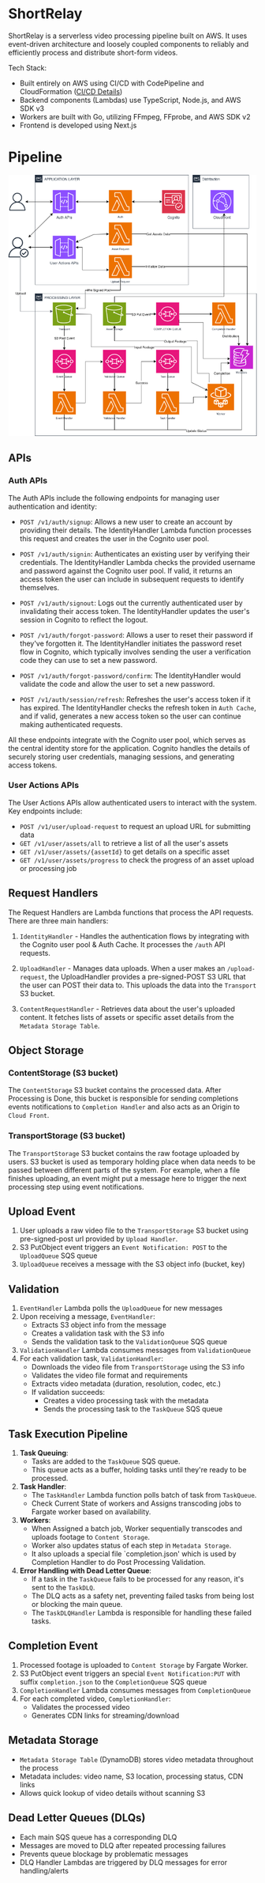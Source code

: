 # ShortRelay
ShortRelay is a serverless video processing pipeline built on AWS. It uses event-driven architecture and loosely coupled components to reliably and efficiently process and distribute short-form videos.

Tech Stack:
- Built entirely on AWS using CI/CD with CodePipeline and CloudFormation ([CI/CD Details](./infrastructure/README.md))
- Backend components (Lambdas) use TypeScript, Node.js, and AWS SDK v3
- Workers are built with Go, utilizing FFmpeg, FFprobe, and AWS SDK v2
- Frontend is developed using Next.js

# Pipeline
![alt text](./infrastructure/docs/asset-processing-flow.png)

## APIs
### Auth APIs
The Auth APIs include the following endpoints for managing user authentication and identity:

- `POST /v1/auth/signup`: Allows a new user to create an account by providing their details. The IdentityHandler Lambda function processes this request and creates the user in the Cognito user pool.

- `POST /v1/auth/signin`: Authenticates an existing user by verifying their credentials. The IdentityHandler Lambda checks the provided username and password against the Cognito user pool. If valid, it returns an access token the user can include in subsequent requests to identify themselves.

- `POST /v1/auth/signout`: Logs out the currently authenticated user by invalidating their access token. The IdentityHandler updates the user's session in Cognito to reflect the logout.

- `POST /v1/auth/forgot-password`: Allows a user to reset their password if they've forgotten it. The IdentityHandler initiates the password reset flow in Cognito, which typically involves sending the user a verification code they can use to set a new password.

- `POST /v1/auth/forgot-password/confirm`: The IdentityHandler would validate the code and allow the user to set a new password.

- `POST /v1/auth/session/refresh`: Refreshes the user's access token if it has expired. The IdentityHandler checks the refresh token in `Auth Cache`, and if valid, generates a new access token so the user can continue making authenticated requests.

All these endpoints integrate with the Cognito user pool, which serves as the central identity store for the application. Cognito handles the details of securely storing user credentials, managing sessions, and generating access tokens.

### User Actions APIs  

The User Actions APIs allow authenticated users to interact with the system. Key endpoints include:
- `POST /v1/user/upload-request` to request an upload URL for submitting data
- `GET /v1/user/assets/all` to retrieve a list of all the user's assets
- `GET /v1/user/assets/{assetId}` to get details on a specific asset
- `GET /v1/user/assets/progress` to check the progress of an asset upload or processing job

## Request Handlers

The Request Handlers are Lambda functions that process the API requests. There are three main handlers:

1. `IdentityHandler` - Handles the authentication flows by integrating with the Cognito user pool & Auth Cache. It processes the `/auth` API requests.

2. `UploadHandler` - Manages data uploads. When a user makes an `/upload-request`, the UploadHandler provides a pre-signed-POST S3 URL that the user can POST their data to. This uploads the data into the `Transport` S3 bucket.

3. `ContentRequestHandler` - Retrieves data about the user's uploaded content. It fetches lists of assets or specific asset details from the `Metadata Storage Table`.

## Object Storage

### ContentStorage (S3 bucket)
The `ContentStorage` S3 bucket contains the processed data. After Processing is Done, this bucket is responsible for sending completions events notifications to `Completion Handler` and also acts as an Origin to `Cloud Front`.

### TransportStorage (S3 bucket)  
The `TransportStorage` S3 bucket contains the raw footage uploaded by users. S3 bucket is used as temporary holding place when data needs to be passed between different parts of the system. For example, when a file finishes uploading, an event might put a message here to trigger the next processing step using event notifications.

## Upload Event
1. User uploads a raw video file to the `TransportStorage` S3 bucket using pre-signed-post url provided by `Upload Handler`.
2. S3 PutObject event triggers an `Event Notification: POST` to the `UploadQueue` SQS queue
3. `UploadQueue` receives a message with the S3 object info (bucket, key)

## Validation
1. `EventHandler` Lambda polls the `UploadQueue` for new messages
2. Upon receiving a message, `EventHandler`:
    - Extracts S3 object info from the message
    - Creates a validation task with the S3 info
    - Sends the validation task to the `ValidationQueue` SQS queue
3. `ValidationHandler` Lambda consumes messages from `ValidationQueue`
4. For each validation task, `ValidationHandler`:
    - Downloads the video file from `TransportStorage` using the S3 info
    - Validates the video file format and requirements
    - Extracts video metadata (duration, resolution, codec, etc.)
    - If validation succeeds:
        - Creates a video processing task with the metadata
        - Sends the processing task to the `TaskQueue` SQS queue

## Task Execution Pipeline
1. **Task Queuing**: 
   * Tasks are added to the `TaskQueue` SQS queue. 
   * This queue acts as a buffer, holding tasks until they're ready to be processed.
2. **Task Handler**:
   * The `TaskHandler` Lambda function polls batch of task from `TaskQueue`.
   * Check Current State of workers and Assigns transcoding jobs to Fargate worker based on availability.
3. **Workers**:
   * When Assigned a batch job, Worker sequentially transcodes and uploads footage to `Content Storage`.
   * Worker also updates status of each step in `Metadata Storage`.
   * It also uploads a special file `completion.json' which is used by Completion Handler to do Post Processing Validation.
4. **Error Handling with Dead Letter Queue**:
   * If a task in the `TaskQueue` fails to be processed for any reason, it's sent to the `TaskDLQ`.
   * The DLQ acts as a safety net, preventing failed tasks from being lost or blocking the main queue.
   * The `TaskDLQHandler` Lambda is responsible for handling these failed tasks.

## Completion Event
1. Processed footage is uploaded to `Content Storage` by Fargate Worker.
2. S3 PutObject event triggers an special `Event Notification:PUT` with suffix `completion.json` to the `CompletionQueue` SQS queue
3. `CompletionHandler` Lambda consumes messages from `CompletionQueue` 
4. For each completed video, `CompletionHandler`:
    - Validates the processed video
    - Generates CDN links for streaming/download

## Metadata Storage
- `Metadata Storage Table` (DynamoDB) stores video metadata throughout the process
- Metadata includes: video name, S3 location, processing status, CDN links
- Allows quick lookup of video details without scanning S3

## Dead Letter Queues (DLQs)
- Each main SQS queue has a corresponding DLQ
- Messages are moved to DLQ after repeated processing failures
- Prevents queue blockage by problematic messages
- DLQ Handler Lambdas are triggered by DLQ messages for error handling/alerts

